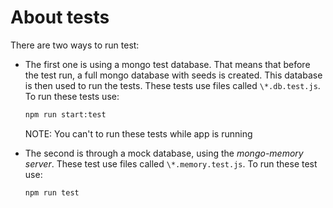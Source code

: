 # About tests

There are two ways to run test:

- The first one is using a mongo test database. That means that before the test run, a full mongo database with seeds is created. This database is then used to run the tests. These tests use files called `\*.db.test.js`. To run these tests use:

  ```bash
  npm run start:test
  ```

  NOTE: You can't to run these tests while app is running

- The second is through a mock database, using the _mongo-memory server_. These test use files called `\*.memory.test.js`. To run these test use:

  ```bash
  npm run test
  ```
